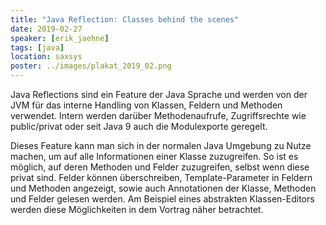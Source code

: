 ```yaml
---
title: "Java Reflection: Classes behind the scenes"
date: 2019-02-27
speaker: [erik_jaehne]
tags: [java]
location: saxsys
poster: ../images/plakat_2019_02.png
---
```


Java Reflections sind ein Feature der Java Sprache und werden von der JVM für das interne Handling von Klassen, Feldern
und Methoden verwendet. Intern werden darüber Methodenaufrufe, Zugriffsrechte wie public/privat oder seit Java 9 auch
die Modulexporte geregelt.

Dieses Feature kann man sich in der normalen Java Umgebung zu Nutze machen, um auf alle Informationen einer Klasse
zuzugreifen. So ist es möglich, auf deren Methoden und Felder zuzugreifen, selbst wenn diese privat sind. Felder können
überschreiben, Template-Parameter in Feldern und Methoden angezeigt, sowie auch Annotationen der Klasse, Methoden und
Felder gelesen werden. Am Beispiel eines abstrakten Klassen-Editors werden diese Möglichkeiten in dem Vortrag näher
betrachtet.
